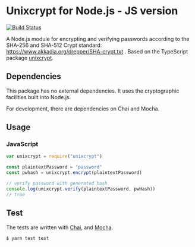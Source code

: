 # Unixcrypt for Node.js - JS version
[![Build Status](https://travis-ci.org/BonnierNews/unixcrypt-js.svg?branch=master)](https://travis-ci.org/BonnierNews/unixcrypt-js)

A Node.js module for encrypting and verifying passwords according to the SHA-256 and SHA-512 Crypt standard:
https://www.akkadia.org/drepper/SHA-crypt.txt . Based on the TypeScript package [unixcrypt](https://github.com/markusberg/unixcrypt).

## Dependencies

This package has no external dependencies. It uses the cryptographic facilities built into Node.js.

For development, there are dependencies on Chai and Mocha.

## Usage

### JavaScript

```javascript
var unixcrypt = require("unixcrypt")

const plaintextPassword = "password"
const pwhash = unixcrypt.encrypt(plaintextPassword)

// verify password with generated hash
console.log(unixcrypt.verify(plaintextPassword, pwHash))
// true
```
## Test

The tests are written with [Chai](http://www.chaijs.com/), and [Mocha](https://mochajs.org/).

```sh
$ yarn test test
```
